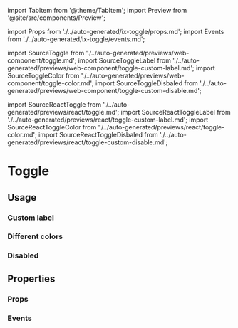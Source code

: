 import TabItem from '@theme/TabItem';
import Preview from '@site/src/components/Preview';

import Props from './../auto-generated/ix-toggle/props.md';
import Events from './../auto-generated/ix-toggle/events.md';

import SourceToggle from './../auto-generated/previews/web-component/toggle.md';
import SourceToggleLabel from './../auto-generated/previews/web-component/toggle-custom-label.md';
import SourceToggleColor from './../auto-generated/previews/web-component/toggle-color.md';
import SourceToggleDisbaled from './../auto-generated/previews/web-component/toggle-custom-disable.md';

import SourceReactToggle from './../auto-generated/previews/react/toggle.md';
import SourceReactToggleLabel from './../auto-generated/previews/react/toggle-custom-label.md';
import SourceReactToggleColor from './../auto-generated/previews/react/toggle-color.md';
import SourceReactToggleDisbaled from './../auto-generated/previews/react/toggle-custom-disable.md';

# Toggle

## Usage

<Preview name="toggle">
  <TabItem value="javascript">
    <SourceToggle />
  </TabItem>
  <TabItem value="react">
    <SourceReactToggle />
  </TabItem>
</Preview>

### Custom label

<Preview name="toggle-custom-label">
  <TabItem value="javascript">
    <SourceToggleLabel />
  </TabItem>
  <TabItem value="react">
    <SourceReactToggleLabel />
  </TabItem>
</Preview>

### Different colors

<Preview name="toggle-color">
  <TabItem value="javascript">
    <SourceToggleColor />
  </TabItem>
  <TabItem value="react">
    <SourceReactToggleColor />
  </TabItem>
</Preview>

### Disabled

<Preview name="toggle-custom-disable">
  <TabItem value="javascript">
    <SourceToggleDisbaled />
  </TabItem>
  <TabItem value="react">
    <SourceReactToggleDisbaled />
  </TabItem>
</Preview>

## Properties

### Props

<Props />

### Events

<Events />

